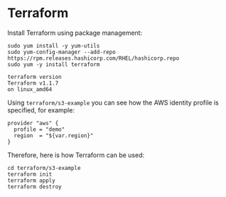 # Terraform

Install Terraform using package management:

```
sudo yum install -y yum-utils
sudo yum-config-manager --add-repo https://rpm.releases.hashicorp.com/RHEL/hashicorp.repo
sudo yum -y install terraform
```

```
terraform version
Terraform v1.1.7
on linux_amd64
```

Using `terraform/s3-example` you can see how the AWS identity profile is specified, for example:

```
provider "aws" {
  profile = "demo"
  region  = "${var.region}"
}
```

Therefore, here is how Terraform can be used:

```
cd terraform/s3-example
terraform init
terraform apply
terraform destroy
```